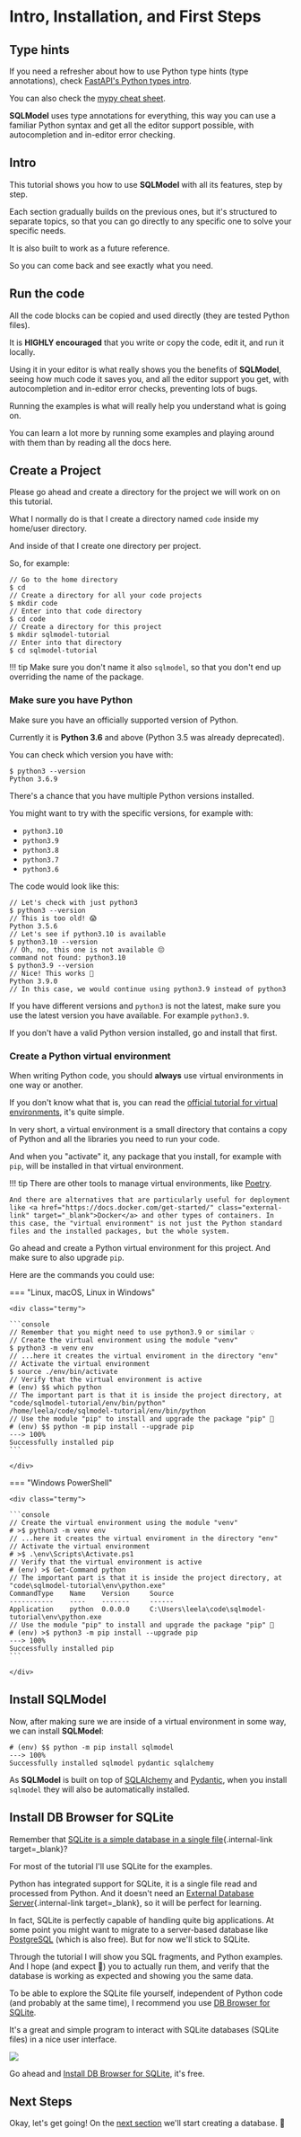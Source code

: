 # Intro, Installation, and First Steps

## Type hints

If you need a refresher about how to use Python type hints (type annotations), check <a href="https://fastapi.tiangolo.com/python-types/" class="external-link" target="_blank">FastAPI's Python types intro</a>.

You can also check the <a href="https://mypy.readthedocs.io/en/latest/cheat_sheet_py3.html" class="external-link" target="_blank">mypy cheat sheet</a>.

**SQLModel** uses type annotations for everything, this way you can use a familiar Python syntax and get all the editor support possible, with autocompletion and in-editor error checking.

## Intro

This tutorial shows you how to use **SQLModel** with all its features, step by step.

Each section gradually builds on the previous ones, but it's structured to separate topics, so that you can go directly to any specific one to solve your specific needs.

It is also built to work as a future reference.

So you can come back and see exactly what you need.

## Run the code

All the code blocks can be copied and used directly (they are tested Python files).

It is **HIGHLY encouraged** that you write or copy the code, edit it, and run it locally.

Using it in your editor is what really shows you the benefits of **SQLModel**, seeing how much code it saves you, and all the editor support you get, with autocompletion and in-editor error checks, preventing lots of bugs.

Running the examples is what will really help you understand what is going on.

You can learn a lot more by running some examples and playing around with them than by reading all the docs here.

## Create a Project

Please go ahead and create a directory for the project we will work on on this tutorial.

What I normally do is that I create a directory named `code` inside my home/user directory.

And inside of that I create one directory per project.

So, for example:

<div class="termy">

```console
// Go to the home directory
$ cd
// Create a directory for all your code projects
$ mkdir code
// Enter into that code directory
$ cd code
// Create a directory for this project
$ mkdir sqlmodel-tutorial
// Enter into that directory
$ cd sqlmodel-tutorial
```

</div>

!!! tip
    Make sure you don't name it also `sqlmodel`, so that you don't end up overriding the name of the package.

### Make sure you have Python

Make sure you have an officially supported version of Python.

Currently it is **Python 3.6** and above (Python 3.5 was already deprecated).

You can check which version you have with:

<div class="termy">

```console
$ python3 --version
Python 3.6.9
```

</div>

There's a chance that you have multiple Python versions installed.

You might want to try with the specific versions, for example with:

* `python3.10`
* `python3.9`
* `python3.8`
* `python3.7`
* `python3.6`

The code would look like this:

<div class="termy">

```console
// Let's check with just python3
$ python3 --version
// This is too old! 😱
Python 3.5.6
// Let's see if python3.10 is available
$ python3.10 --version
// Oh, no, this one is not available 😔
command not found: python3.10
$ python3.9 --version
// Nice! This works 🎉
Python 3.9.0
// In this case, we would continue using python3.9 instead of python3
```

</div>

If you have different versions and `python3` is not the latest, make sure you use the latest version you have available. For example `python3.9`.

If you don't have a valid Python version installed, go and install that first.

### Create a Python virtual environment

When writing Python code, you should **always** use virtual environments in one way or another.

If you don't know what that is, you can read the <a href="https://docs.python.org/3/tutorial/venv.html" class="external-link" target="_blank">official tutorial for virtual environments</a>, it's quite simple.

In very short, a virtual environment is a small directory that contains a copy of Python and all the libraries you need to run your code.

And when you "activate" it, any package that you install, for example with `pip`, will be installed in that virtual environment.

!!! tip
    There are other tools to manage virtual environments, like <a href="https://python-poetry.org/" class="external-link" target="_blank">Poetry</a>.

    And there are alternatives that are particularly useful for deployment like <a href="https://docs.docker.com/get-started/" class="external-link" target="_blank">Docker</a> and other types of containers. In this case, the "virtual environment" is not just the Python standard files and the installed packages, but the whole system.

Go ahead and create a Python virtual environment for this project. And make sure to also upgrade `pip`.

Here are the commands you could use:

=== "Linux, macOS, Linux in Windows"

    <div class="termy">

    ```console
    // Remember that you might need to use python3.9 or similar 💡 
    // Create the virtual environment using the module "venv"
    $ python3 -m venv env
    // ...here it creates the virtual enviroment in the directory "env"
    // Activate the virtual environment
    $ source ./env/bin/activate
    // Verify that the virtual environment is active
    # (env) $$ which python
    // The important part is that it is inside the project directory, at "code/sqlmodel-tutorial/env/bin/python"
    /home/leela/code/sqlmodel-tutorial/env/bin/python
    // Use the module "pip" to install and upgrade the package "pip" 🤯
    # (env) $$ python -m pip install --upgrade pip
    ---> 100%
    Successfully installed pip
    ```

    </div>

=== "Windows PowerShell"

    <div class="termy">

    ```console
    // Create the virtual environment using the module "venv"
    # >$ python3 -m venv env
    // ...here it creates the virtual enviroment in the directory "env"
    // Activate the virtual environment
    # >$ .\env\Scripts\Activate.ps1
    // Verify that the virtual environment is active
    # (env) >$ Get-Command python
    // The important part is that it is inside the project directory, at "code\sqlmodel-tutorial\env\python.exe"
    CommandType    Name    Version     Source
    -----------    ----    -------     ------
    Application    python  0.0.0.0     C:\Users\leela\code\sqlmodel-tutorial\env\python.exe
    // Use the module "pip" to install and upgrade the package "pip" 🤯
    # (env) >$ python3 -m pip install --upgrade pip
    ---> 100%
    Successfully installed pip
    ```

    </div>

## Install **SQLModel**

Now, after making sure we are inside of a virtual environment in some way, we can install **SQLModel**:

<div class="termy">

```console
# (env) $$ python -m pip install sqlmodel
---> 100%
Successfully installed sqlmodel pydantic sqlalchemy
```

</div>

As **SQLModel** is built on top of <a href="https://www.sqlalchemy.org/" class="external-link" target="_blank">SQLAlchemy</a> and <a href="https://pydantic-docs.helpmanual.io/" class="external-link" target="_blank">Pydantic</a>, when you install `sqlmodel` they will also be automatically installed.

## Install DB Browser for SQLite

Remember that [SQLite is a simple database in a single file](../databases.md#a-single-file-database){.internal-link target=_blank}?

For most of the tutorial I'll use SQLite for the examples.

Python has integrated support for SQLite, it is a single file read and processed from Python. And it doesn't need an [External Database Server](../databases.md#a-server-database){.internal-link target=_blank}, so it will be perfect for learning.

In fact, SQLite is perfectly capable of handling quite big applications. At some point you might want to migrate to a server-based database like <a href="https://www.postgresql.org/" class="external-link" target="_blank">PostgreSQL</a> (which is also free). But for now we'll stick to SQLite.

Through the tutorial I will show you SQL fragments, and Python examples. And I hope (and expect 🧐) you to actually run them, and verify that the database is working as expected and showing you the same data.

To be able to explore the SQLite file yourself, independent of Python code (and probably at the same time), I recommend you use <a href="https://sqlitebrowser.org/" class="external-link" target="_blank">DB Browser for SQLite</a>.

It's a great and simple program to interact with SQLite databases (SQLite files) in a nice user interface.

<img src="https://sqlitebrowser.org/images/screenshot.png">

Go ahead and <a href="https://sqlitebrowser.org/" class="external-link" target="_blank">Install DB Browser for SQLite</a>, it's free.

## Next Steps

Okay, let's get going! On the [next section](create-db-and-table-with-db-browser.md) we'll start creating a database. 🚀
